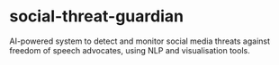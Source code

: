 # social-threat-guardian
AI-powered system to detect and monitor social media threats against freedom of speech advocates, using NLP and visualisation tools.
